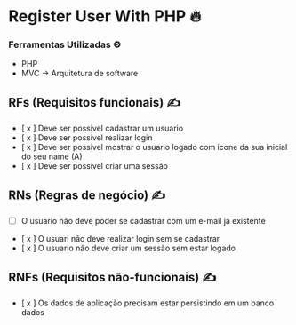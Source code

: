 # Register User With PHP 🔥


### Ferramentas Utilizadas ⚙
- PHP
- MVC -> Arquitetura de software


## RFs (Requisitos funcionais) ✍

- [ x ] Deve ser possivel cadastrar um usuario
- [ x ] Deve ser possivel realizar login
- [ x ] Deve ser possivel mostrar o usuario logado com icone da sua inicial do seu name (A)
- [ x ] Deve ser possivel criar uma sessão

## RNs (Regras de negócio) ✍

- [  ] O usuario não deve poder se cadastrar com um e-mail já existente
- [ x ] O usuari não deve realizar login sem se cadastrar
- [ x ] O usuario não deve criar um sessão sem estar logado 

## RNFs (Requisitos não-funcionais) ✍

- [ x ] Os dados de aplicação precisam estar persistindo em um banco dados
